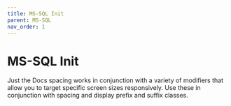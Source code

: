 ```yaml
---
title: MS-SQL Init
parent: MS-SQL
nav_order: 1
---
```


# MS-SQL Init

Just the Docs spacing works in conjunction with a variety of modifiers that allow you to target specific screen sizes responsively. Use these in conjunction with spacing and display prefix and suffix classes.



